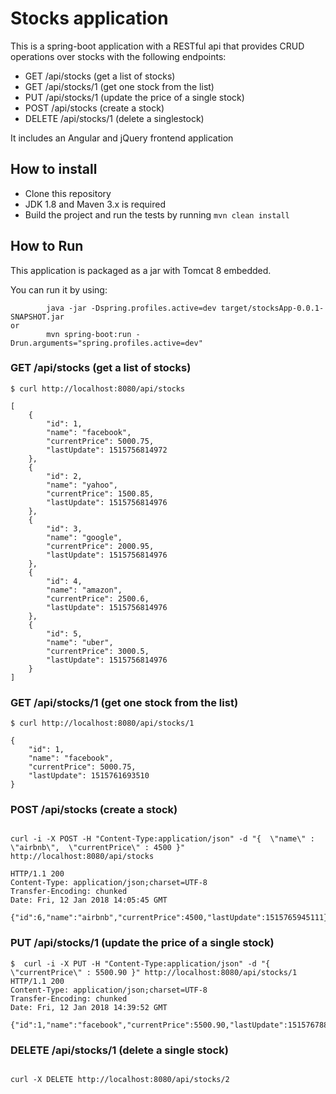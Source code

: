 # Stocks application

This is a spring-boot application with a RESTful api that provides CRUD operations over stocks with the following endpoints:

* GET /api/stocks (get a list of stocks)
* GET /api/stocks/1 (get one stock from the list) 
* PUT /api/stocks/1 (update the price of a single stock)
* POST /api/stocks (create a stock) 
* DELETE /api/stocks/1 (delete a singlestock)

It includes an Angular and jQuery frontend application

## How to install

* Clone this repository 
* JDK 1.8 and Maven 3.x is required
* Build the project and run the tests by running ```mvn clean install```

## How to Run 

This application is packaged as a jar with Tomcat 8 embedded. 

You can run it by using:
```
        java -jar -Dspring.profiles.active=dev target/stocksApp-0.0.1-SNAPSHOT.jar
or
        mvn spring-boot:run -Drun.arguments="spring.profiles.active=dev"
```

### GET /api/stocks (get a list of stocks)

```
$ curl http://localhost:8080/api/stocks

[
    {
        "id": 1,
        "name": "facebook",
        "currentPrice": 5000.75,
        "lastUpdate": 1515756814972
    },
    {
        "id": 2,
        "name": "yahoo",
        "currentPrice": 1500.85,
        "lastUpdate": 1515756814976
    },
    {
        "id": 3,
        "name": "google",
        "currentPrice": 2000.95,
        "lastUpdate": 1515756814976
    },
    {
        "id": 4,
        "name": "amazon",
        "currentPrice": 2500.6,
        "lastUpdate": 1515756814976
    },
    {
        "id": 5,
        "name": "uber",
        "currentPrice": 3000.5,
        "lastUpdate": 1515756814976
    }
]

```

### GET /api/stocks/1 (get one stock from the list)

```
$ curl http://localhost:8080/api/stocks/1

{
    "id": 1,
    "name": "facebook",
    "currentPrice": 5000.75,
    "lastUpdate": 1515761693510
}

```

### POST /api/stocks (create a stock)


```

curl -i -X POST -H "Content-Type:application/json" -d "{  \"name\" : \"airbnb\",  \"currentPrice\" : 4500 }" http://localhost:8080/api/stocks

HTTP/1.1 200 
Content-Type: application/json;charset=UTF-8
Transfer-Encoding: chunked
Date: Fri, 12 Jan 2018 14:05:45 GMT

{"id":6,"name":"airbnb","currentPrice":4500,"lastUpdate":1515765945111}

```

### PUT /api/stocks/1 (update the price of a single stock)

```
$  curl -i -X PUT -H "Content-Type:application/json" -d "{  \"currentPrice\" : 5500.90 }" http://localhost:8080/api/stocks/1
HTTP/1.1 200 
Content-Type: application/json;charset=UTF-8
Transfer-Encoding: chunked
Date: Fri, 12 Jan 2018 14:39:52 GMT

{"id":1,"name":"facebook","currentPrice":5500.90,"lastUpdate":1515767881444}

```

### DELETE /api/stocks/1 (delete a single stock)

```

curl -X DELETE http://localhost:8080/api/stocks/2

``` 
